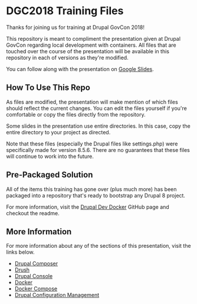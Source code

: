 # DGC2018 Training Files
Thanks for joining us for training at Drupal GovCon 2018!

This repository is meant to compliment the presentation given at Drupal
GovCon regarding local development with containers. All files that are 
touched over the course of the presentation will be available in this
repository in each of versions as they're modified.

You can follow along with the presentation on [Google Slides](https://docs.google.com/presentation/d/e/2PACX-1vQgjQDQ1a1kUxoo9WjfoL6uXxq3IcEc75sMcfAd8wYcl4ZcH8qjnrYlQVRis61tJU6quAUzHsSkrPKD/pub).

## How To Use This Repo

As files are modified, the presentation will make mention of which files
should reflect the current changes. You can edit the files yourself if
you're comfortable or copy the files directly from the repository.

Some slides in the presentation use entire directories. In this case, copy
the entire directory to your project as directed.

Note that these files (especially the Drupal files like settings.php) were
specifically made for version 8.5.6. There are no guarantees that these files
will continue to work into the future.

## Pre-Packaged Solution

All of the items this training has gone over (plus much more) has been packaged
into a repository that's ready to bootstrap any Drupal 8 project.

For more information, visit the [Drupal Dev Docker](https://github.com/DrupalStand/drupal-dev-docker)
GitHub page and checkout the readme.

## More Information

For more information about any of the sections of this presentation, visit
the links below.

* [Drupal Composer](https://github.com/drupal-composer/drupal-project)
* [Drush](https://drushcommands.com/)
* [Drupal Console](https://hechoendrupal.gitbooks.io/drupal-console/content/en/index.html)
* [Docker](https://docs.docker.com/)
* [Docker Compose](https://docs.docker.com/compose/)
* [Drupal Configuration Management](http://drupal8cmi.org/)
